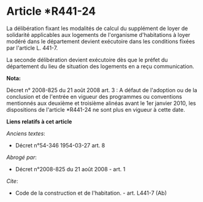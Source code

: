 # Article *R441-24

La délibération fixant les modalités de calcul du supplément de loyer de solidarité applicables aux logements de l'organisme
d'habitations à loyer modéré dans le département devient exécutoire dans les conditions fixées par l'article L. 441-7.

La seconde délibération devient exécutoire dès que le préfet du département du lieu de situation des logements en a reçu
communication.

**Nota:**

Décret n° 2008-825 du 21 août 2008 art. 3 : A défaut de l'adoption ou de la conclusion et de l'entrée en vigueur des
programmes ou conventions mentionnés aux deuxième et troisième alinéas avant le 1er janvier 2010, les dispositions de
l'article *R441-24 ne sont plus en vigueur à cette date.

**Liens relatifs à cet article**

_Anciens textes_:

  - Décret n°54-346 1954-03-27 art. 8

_Abrogé par_:

  - Décret n°2008-825 du 21 août 2008 - art. 1

_Cite_:

  - Code de la construction et de l'habitation. - art. L441-7 (Ab)
